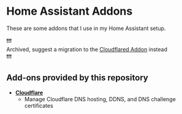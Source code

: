# Home Assistant Addons
These are some addons that I use in my Home Assistant setup.

:exclamation::exclamation::exclamation:  
Archived, suggest a migration to the [Cloudflared Addon](https://github.com/brenner-tobias/addon-cloudflared) instead  
:exclamation::exclamation::exclamation:

## Add-ons provided by this repository

- **[Cloudflare](/cloudflare/README.md)**
  - Manage Cloudflare DNS hosting, DDNS, and DNS challenge certificates
